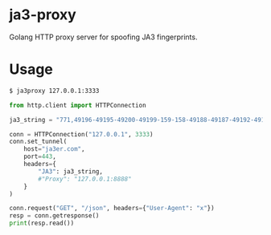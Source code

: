 # ja3-proxy
 
Golang HTTP proxy server for spoofing JA3 fingerprints.

# Usage
```bash
$ ja3proxy 127.0.0.1:3333
```

```python
from http.client import HTTPConnection

ja3_string = "771,49196-49195-49200-49199-159-158-49188-49187-49192-49191-49162-49161-49172-49171-157-156-61-60-53-47-10,0-10-11-13-35-23-65281,29-23-24,0"

conn = HTTPConnection("127.0.0.1", 3333)
conn.set_tunnel(
    host="ja3er.com",
    port=443,
    headers={
        "JA3": ja3_string,
        #"Proxy": "127.0.0.1:8888"
    }
)

conn.request("GET", "/json", headers={"User-Agent": "x"})
resp = conn.getresponse()
print(resp.read())
```
